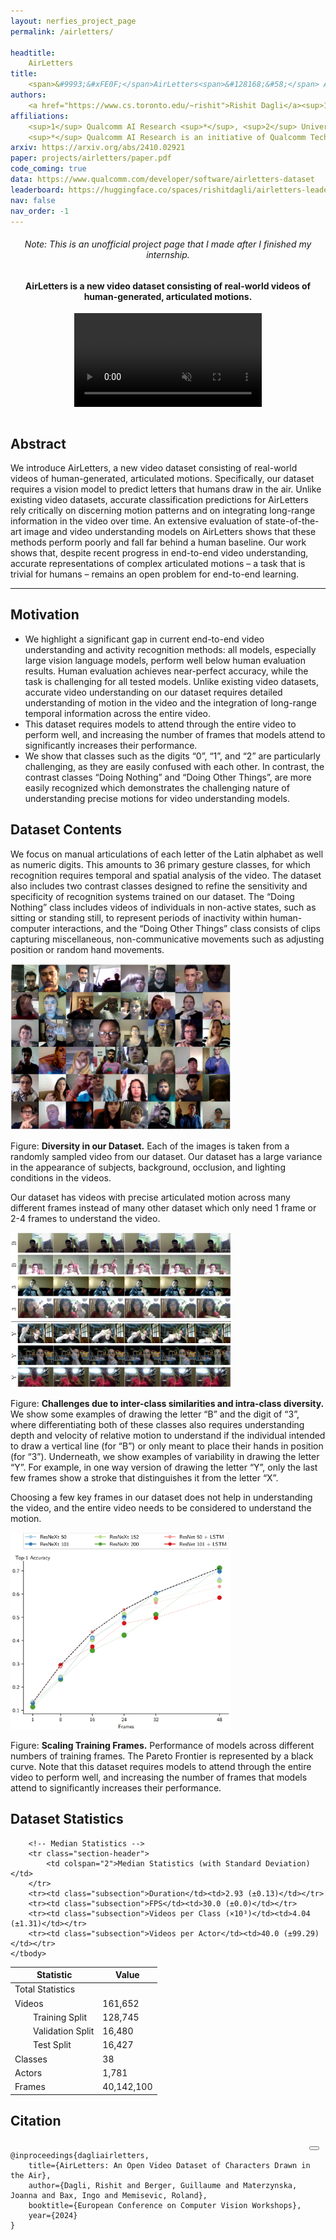 ```yaml
---
layout: nerfies_project_page
permalink: /airletters/

headtitle:
    AirLetters
title:
    <span>&#9993;&#xFE0F;</span>AirLetters<span>&#128168;&#58;</span> An Open Video Dataset of Characters Drawn in the Air
authors:
    <a href="https://www.cs.toronto.edu/~rishit">Rishit Dagli</a><sup>1,2</sup>, <a href="https://scholar.google.ca/citations?user=OY4_O9UAAAAJ&hl=en">Guillaume Berger</a><sup>1</sup>, <a href="https://joaanna.github.io/">Joanna Materzynska</a><sup>3</sup>, <a href="https://scholar.google.com/citations?user=eXWO8nwAAAAJ&hl=en">Ingo Bax</a><sup>1</sup>, <a href="http://www.iro.umontreal.ca/~memisevr/">Roland Memisevic</a><sup>1</sup>
affiliations:
    <sup>1</sup> Qualcomm AI Research <sup>*</sup>, <sup>2</sup> University of Toronto, <sup>3</sup> MIT<br>
    <sup>*</sup> Qualcomm AI Research is an initiative of Qualcomm Technologies, Inc.
arxiv: https://arxiv.org/abs/2410.02921
paper: projects/airletters/paper.pdf
code_coming: true
data: https://www.qualcomm.com/developer/software/airletters-dataset
leaderboard: https://huggingface.co/spaces/rishitdagli/airletters-leaderboard
nav: false
nav_order: -1
---
```

<div class="container" style="text-align: center;">
  <h6 class="subtitle has-text-centered">
      Note: This is an unofficial project page that I made after I finished my internship. 
  </h6>
</div>
<section class="hero">
  <div class="container" style="text-align: center;">
    <h4 class="subtitle has-text-centered">
        <span class="dnerf">AirLetters</span> is a new video dataset consisting of real-world videos of human-generated, articulated motions.
    </h4>
    <video poster="" id="steve" autoplay muted loop playsinline style="margin: 0 auto; display: block; max-width: 100%; height: auto;">
      <source src="../assets/img/airletters/con.mp4" type="video/mp4">
    </video>
  </div>
</section><br/>

<div class="columns is-centered has-text-centered">
    <div class="column is-four-fifths">
        <h2>Abstract</h2>
        <div class="content has-text-justified">
We introduce AirLetters, a new video dataset consisting of real-world videos of human-generated, articulated motions. Specifically, our dataset requires a vision model to predict letters that humans draw in the air. Unlike existing video datasets, accurate classification predictions for AirLetters rely critically on discerning motion patterns and on integrating long-range information in the video over time. An extensive evaluation of state-of-the-art image and video understanding models on AirLetters shows that these methods perform poorly and fall far behind a human baseline. Our work shows that, despite recent progress in end-to-end video understanding, accurate representations of complex articulated motions – a task that is trivial for humans – remains an open problem for end-to-end learning.
        </div>
    </div>
</div>

---

<h2 id="motivation">Motivation</h2>

- We highlight a significant gap in current end-to-end video understanding and activity recognition methods: all models, especially large vision language models, perform well below human evaluation results. Human evaluation achieves near-perfect accuracy, while the task is challenging for all tested models. Unlike existing video datasets, accurate video understanding on our dataset requires detailed understanding of motion in the video and the integration of long-range temporal information across the entire video.
- This dataset requires models to attend through the entire video to perform well, and increasing the number of frames that models attend to significantly increases their performance.
- We show that classes such as the digits “0”, “1”, and “2” are particularly challenging, as they are easily confused with each other. In contrast, the contrast classes “Doing Nothing” and “Doing Other Things”, are more easily recognized which demonstrates the challenging nature of understanding precise motions for video understanding models.

<h2 id="contents">Dataset Contents</h2>

We focus on manual articulations of each letter of the Latin alphabet as well as numeric digits. This amounts to 36 primary gesture classes, for which recognition requires temporal and spatial analysis of the video. The dataset also includes two contrast classes designed to refine the sensitivity and specificity of recognition systems trained on our dataset. The “Doing Nothing” class includes videos of individuals in non-active states, such as sitting or standing still, to represent periods of inactivity within human-computer interactions, and the “Doing Other Things” class consists of clips capturing miscellaneous, non-communicative movements such as adjusting position or random hand movements.

<div class="content has-text-justified">
  <img src="../assets/img/airletters/air-letter-crowd-workers.jpg" style="max-width: 70%; margin: 0 auto;">
  <p>Figure: <b>Diversity in our Dataset.</b> Each of the images is taken from a randomly sampled video from our dataset. Our dataset has a large variance in the appearance of subjects, background, occlusion, and lighting conditions in the videos.</p>
</div>

Our dataset has videos with precise articulated motion across many different frames instead of many other dataset which only need 1 frame or 2-4 frames to understand the video.

<div class="content has-text-justified">
  <img src="../assets/img/airletters/variation.png" style="max-width: 70%; margin: 0 auto;">
  <p>Figure: <b>Challenges due to inter-class similarities and intra-class diversity.</b> We show some examples of drawing the letter “B” and the digit of “3”, where differentiating both of these classes also requires understanding depth and velocity of relative motion to understand if the individual intended to draw a vertical line (for “B”) or only meant to place their hands in position (for “3”). Underneath, we show examples of variability in drawing the letter “Y”. For example, in one way version of drawing the letter “Y”, only the last few frames show a stroke that distinguishes it from the letter “X”.</p>
</div>

Choosing a few key frames in our dataset does not help in understanding the video, and the entire video needs to be considered to understand the motion.

<div class="content has-text-justified">
  <img src="../assets/img/airletters/scaling.png" style="max-width: 70%; margin: 0 auto;">
  <p>Figure: <b>Scaling Training Frames.</b> Performance of models across different numbers of training frames. The Pareto Frontier is represented by a black curve. Note that this dataset requires models to attend through the entire video to perform well, and increasing the number of frames that models attend to significantly increases their performance.</p>
</div>

<h2 id="stats">Dataset Statistics</h2>

<table>
    <thead>
        <tr>
            <th>Statistic</th>
            <th>Value</th>
        </tr>
    </thead>
    <tbody>
        <!-- Total Statistics -->
        <tr class="section-header">
            <td colspan="2">Total Statistics</td>
        </tr>
        <tr><td class="subsection">Videos</td><td>161,652</td></tr>
<tr><td class="subsection" style="padding-left: 36px;">Training Split</td><td>128,745</td></tr>
<tr><td class="subsection" style="padding-left: 36px;">Validation Split</td><td>16,480</td></tr>
<tr><td class="subsection" style="padding-left: 36px;">Test Split</td><td>16,427</td></tr>
        <tr><td class="subsection">Classes</td><td>38</td></tr>
        <tr><td class="subsection">Actors</td><td>1,781</td></tr>
        <tr><td class="subsection">Frames</td><td>40,142,100</td></tr>
        
        <!-- Median Statistics -->
        <tr class="section-header">
            <td colspan="2">Median Statistics (with Standard Deviation)</td>
        </tr>
        <tr><td class="subsection">Duration</td><td>2.93 (±0.13)</td></tr>
        <tr><td class="subsection">FPS</td><td>30.0 (±0.0)</td></tr>
        <tr><td class="subsection">Videos per Class (×10³)</td><td>4.04 (±1.31)</td></tr>
        <tr><td class="subsection">Videos per Actor</td><td>40.0 (±99.29)</td></tr>
    </tbody>
</table>

<h2 id="citation">Citation</h2>

<div style="position: relative;">
  <pre><code id="citationCode">
@inproceedings{dagliairletters,
    title={AirLetters: An Open Video Dataset of Characters Drawn in the Air},
    author={Dagli, Rishit and Berger, Guillaume and Materzynska, Joanna and Bax, Ingo and Memisevic, Roland},
    booktitle={European Conference on Computer Vision Workshops},
    year={2024}
}</code></pre>
  <button class="button is-small is-dark" onclick="copyCitation()" style="position: absolute; top: 10px; right: 10px;">
    <span class="icon">
      <i class="fas fa-copy"></i>
    </span>
  </button>
</div>

<script>
  function copyCitation() {
    var citationCode = document.getElementById("citationCode").innerText;
    navigator.clipboard.writeText(citationCode);
  }
</script>